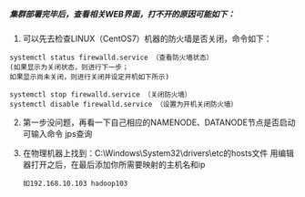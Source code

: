 ##### 集群部署完毕后，查看相关WEB界面，打不开的原因可能如下：

1. 可以先去检查LINUX（CentOS7）机器的防火墙是否关闭，命令如下：

~~~
systemctl status firewalld.service （查看防火墙状态）
(如果显示为关闭状态，则进行下一步；
如果显示尚未关闭，则进行关闭并设定开机如下所示)
~~~

~~~
systemctl stop firewalld.service （关闭防火墙）
systemctl disable firewalld.service （设置为开机关闭防火墙）
~~~

2. 第一步没问题，再看一下自己相应的NAMENODE、DATANODE节点是否启动
   可输入命令 jps查询

3. 在物理机器上找到：C:\Windows\System32\drivers\etc的hosts文件
   用编辑器打开之后，在最后添加你所需要映射的主机名和ip

   ~~~
   如192.168.10.103 hadoop103
   ~~~